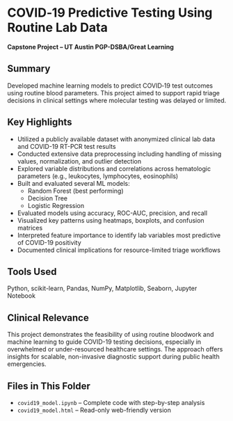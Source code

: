# COVID‑19 Predictive Testing Using Routine Lab Data  
**Capstone Project – UT Austin PGP-DSBA/Great Learning**

## Summary  
Developed machine learning models to predict COVID‑19 test outcomes using routine blood parameters. This project aimed to support rapid triage decisions in clinical settings where molecular testing was delayed or limited.

## Key Highlights  
- Utilized a publicly available dataset with anonymized clinical lab data and COVID-19 RT-PCR test results  
- Conducted extensive data preprocessing including handling of missing values, normalization, and outlier detection  
- Explored variable distributions and correlations across hematologic parameters (e.g., leukocytes, lymphocytes, eosinophils)  
- Built and evaluated several ML models:
  - Random Forest (best performing)
  - Decision Tree
  - Logistic Regression
- Evaluated models using accuracy, ROC-AUC, precision, and recall  
- Visualized key patterns using heatmaps, boxplots, and confusion matrices  
- Interpreted feature importance to identify lab variables most predictive of COVID-19 positivity  
- Documented clinical implications for resource-limited triage workflows

## Tools Used  
Python, scikit-learn, Pandas, NumPy, Matplotlib, Seaborn, Jupyter Notebook

## Clinical Relevance  
This project demonstrates the feasibility of using routine bloodwork and machine learning to guide COVID-19 testing decisions, especially in overwhelmed or under-resourced healthcare settings. The approach offers insights for scalable, non-invasive diagnostic support during public health emergencies.

## Files in This Folder  
- `covid19_model.ipynb` – Complete code with step-by-step analysis  
- `covid19_model.html` – Read-only web-friendly version  
